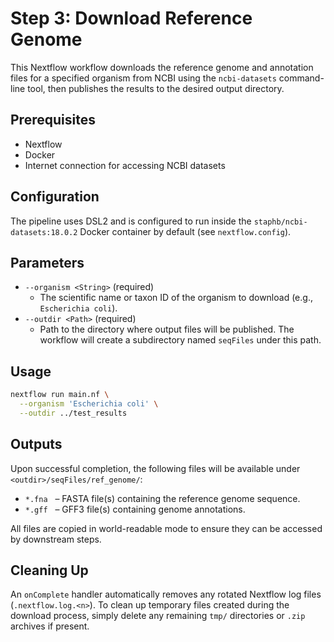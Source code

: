 # Step 3: Download Reference Genome

This Nextflow workflow downloads the reference genome and annotation files for a specified organism from NCBI using the `ncbi-datasets` command-line tool, then publishes the results to the desired output directory.

## Prerequisites

- Nextflow
- Docker
- Internet connection for accessing NCBI datasets

## Configuration

The pipeline uses DSL2 and is configured to run inside the `staphb/ncbi-datasets:18.0.2` Docker container by default (see `nextflow.config`).

## Parameters

- `--organism <String>` (required)
  - The scientific name or taxon ID of the organism to download (e.g., `Escherichia coli`).
- `--outdir <Path>` (required)
  - Path to the directory where output files will be published. The workflow will create a subdirectory named `seqFiles` under this path.

## Usage

```bash
nextflow run main.nf \
  --organism 'Escherichia coli' \
  --outdir ../test_results
```

## Outputs

Upon successful completion, the following files will be available under `<outdir>/seqFiles/ref_genome/`:

- `*.fna` &nbsp;&nbsp;– FASTA file(s) containing the reference genome sequence.
- `*.gff` &nbsp;&nbsp;– GFF3 file(s) containing genome annotations.

All files are copied in world-readable mode to ensure they can be accessed by downstream steps.

## Cleaning Up

An `onComplete` handler automatically removes any rotated Nextflow log files (`.nextflow.log.<n>`). To clean up temporary files created during the download process, simply delete any remaining `tmp/` directories or `.zip` archives if present.
